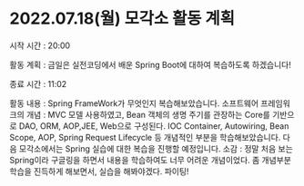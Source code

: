 # 2022.07.18(월) 모각소 활동 계획

시작 시간 : 20:00

활동 계획 : 금일은 실전코딩에서 배운 Spring Boot에 대하여 복습하도록 하겠습니다!

종료 시간 : 11:02

활동 내용 :  Spring FrameWork가 무엇인지 복습해보았습니다. 소프트웨어 프레임워크의 개념 : MVC 모델 사용하였고, Bean 객체의 생명 주기를 관장하는 Core를 기반으로 DAO, ORM, AOP,JEE, Web으로 구성된다. IOC Container, Autowiring, Bean Scope, AOP, Spring Request Lifecycle 등 개념적인 부분을 학습해보았습니다. 다음 모각소에서는 Spring 실습에 대한 복습을 진행할 예정입니다.
소감 : 정말 처음 보는 Spring이라 구글링을 하면서 내용을 학습하여도 너무 어려운 개념이었다. 좀 개념부분 학습을 진득하게 해보면서, 실습을 해봐야겠다. 파이팅!